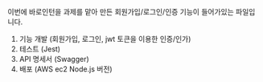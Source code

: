 이번에 바로인턴을 과제를 맡아 만든 회원가입/로그인/인증 기능이 들어가있는 파일입니다.
1. 기능 개발 (회원가입, 로그인, jwt 토큰을 이용한 인증/인가)
2. 테스트 (Jest)
3. API 명세서 (Swagger)
4. 배포 (AWS ec2 Node.js 버전)
